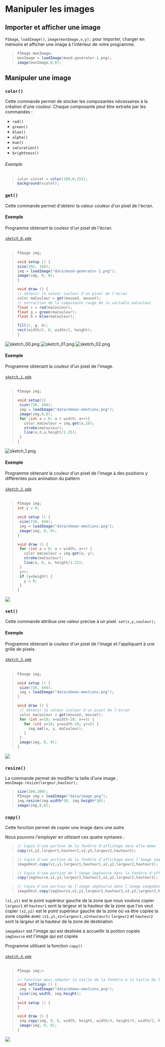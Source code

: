 # Manipuler les images

## Importer et afficher une image

`PImage`, `loadImage()`, `image(monImage,x,y);` pour importer, charger en mémoire et afficher une image à l'intérieur de votre programme.

>```java
>PImage monImage;
>monImage = loadImage(mood-generator-1.png);
>image(monImage,0,0);
>```

## Manipuler une image

### `color()` 
Cette commande permet de stocker les composantes nécessaires à la création d'une couleur.
Chaque composante peut être extraite par les commandes :
- `red()`
- `green()`
- `blue()`
- `alpha()`
- `hue()`
- `saturation()`
- `brightness()`

###### Exemple

>```java
>color violet = color(180,0,255);
>background(violet);
>```

### `get()`

Cette commande permet d'obtenir la valeur couleur d'un pixel de l'écran.

#### Exemple

Programme obtenant la couleur d'un pixel de l'écran.

###### [`sketch_0.pde`](sketch_0/sketch_0.pde)

>```java
>PImage img;
>
>void setup () {
>size(292, 168);
>img = loadImage("data/mood-generator-1.png");
>image(img, 0, 0);
>}
>
>void draw () {
>// obtenir la valeur couleur d'un pixel de l'écran
>color maCouleur = get(mouseX, mouseY);
>// extraction de la composante rouge de la variable maCouleur
>float r = red(maCouleur);
>float g = green(maCouleur);
>float b = blue(maCouleur);
>
>fill(r, g, b);
>rect(width/2, 0, width/2, height);
>}
>```

![sketch_00.png](sketch_0/overview/sketch_00.png)
![sketch_01.png](sketch_0/overview/sketch_01.png)
![sketch_02.png](sketch_0/overview/sketch_02.png)

#### Exemple

Programme obtenant la couleur d'un pixel de l'image.

###### [`sketch_1.pde`](sketch_1)

>```java
>PImage img;
>
>void setup(){
>  size(726, 444);
>  img = loadImage("data/ekman-emotions.png");
>  image(img,0,0);
>  for (int a = 0; a < width; a++){
>    color maCouleur = img.get(a,20);
>    stroke(maCouleur);
>    line(a,0,a,height/1.25);
>  }
>}
>```

![sketch_1.png](sketch_1/overview/sketch_1.png)

#### Exemple

Programme obtenant la couleur d'un pixel de l'image à des positions y différentes puis animation du pattern

###### [`sketch_2.pde`](sketch_2)

>```java
>PImage img;
>int y = 0;
>
>void setup () {
>  size(726, 444);
>  img = loadImage("data/ekman-emotions.png");
>  image(img, 0, 0);
>}
>
>void draw () {
>  for (int a = 0; a < width; a++) {
>    color maCouleur = img.get(a, y);
>    stroke(maCouleur);
>    line(a, 0, a, height/1.25);
>  }
>  y++;
>  if (y=height) {
>    y = 0;
>  }
>}
>```

<img src="sketch_2/overview/sketch_2.gif?raw=true">

### `set()`

Cette commande attribue une valeur précise à un pixel.
`set(x,y,couleur);`

#### Exemple

Programme obtenant la couleur d'un pixel de l'image et l'appliquant à une grille de pixels.

###### [`sketch_3.pde`](sketch_3/sketch_3.pde)

>```java
>PImage img;
>
>void setup () {
>  size(726, 444);
>  img = loadImage("data/ekman-emotions.png");
>}
>
>void draw () {
>  // obtenir la valeur couleur d'un pixel de l'écran
>  color maCouleur = get(mouseX, mouseY);
>  for (int x=10; x<width-10; x+=5) {
>    for (int y=10; y<width-10; y+=5) {
>      img.set(x, y, maCouleur);
>    }
>  }
>  image(img, 0, 0);
>}
>```

<img src="sketch_3/overview/sketch_3.png">

### `resize()`

La commande permet de modifier la taille d'une image :
`monImage.resize(largeur,hauteur);`

>```java
>size(100,100);
>PImage img = loadImage("data/image.png");
>img.resize(img.width*10, img.height*10);
>image(img,0,0);
>```

### `copy()`

Cette fonction permet de copier une image dans une autre.

Nous pouvons l'employer en utilsiant ces quatre syntaxes :

>```java
>// Copie d'une portion de la fenêtre d'affichage dans elle-même
>copy(x1,y2,largeur1,hauteur1,x2,y2,largeur2,hauteur2);
>````

>```java
>// Copie d'une portion de la fenêtre d'affichage dans l'image imageDest
>imageDest.copy(x1,y1,largeur1,hauteur1,x2,y2,largeur2,hauteur2);
>````

>```java
>// Copie d'une portion de l'image imgSource dans la fenêtre d'affichage
>copy(imgSource,x1,y1,largeur1,hauteur1,x2,y2,largeur2,hauteur2);
>````

>```java
>// Copie d'une portion de l'image imgSource dans l'image imageDest
>imageDest.copy(imgSource,x1,y1,largeur1,hauteur1,x2,y2,largeur2,hauteur2);
>````

`(x1,y1)` est le point supérieur gauche de la zone que nous voulons copier
`largeur1` et `hauteur1` sont la largeur et la hauteur de la zone que l'on veut copier
`(x2,y2)` est le point supérieur gauche de la zone où va être copiée la zone copiée avec `(x1,y1,x1+largeur1,x2+hauteur1)`
`largeur2` et `hauteur2` sont la largeur et la hauteur de la zone de destination

`imageDest` est l'image qui est destinée à accueillir la portion copiée
`imgSource` est l'image qui est copiée 

Programme utilisant la fonction `copy()`

###### [`sketch_4.pde`](sketch_4/sketch_4.pde)

>```java
>PImage img;>
>
>// fonction pour adapter la taille de la fenêtre à la taille de l'image source
>void settings () {
>  img = loadImage("data/ekman-emotions.png");
>  size(img.width, img.height);
>}
>void setup () {
>}
>
>void draw () {
>  img.copy(img, 0, 0, width, height, width/4, height/4, width/2, height/2);
>  image(img, 0, 0);
>}
>```

<img src="sketch_4/overview/sketch_4.png">
